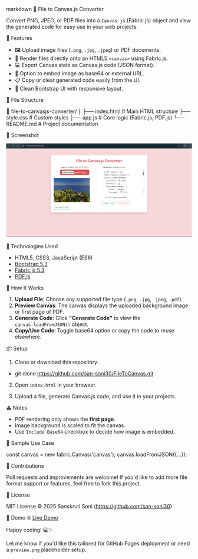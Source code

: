 markdown
🎨 File to Canvas.js Converter

Convert PNG, JPEG, or PDF files into a `Canvas.js` (Fabric.js) object and view the generated code for easy use in your web projects.

🚀 Features

- 🖼 Upload image files (`.png`, `.jpg`, `.jpeg`) or PDF documents.
- 📄 Render files directly onto an HTML5 `<canvas>` using Fabric.js.
- 💻 Export Canvas state as Canvas.js code (JSON format).
- 🔗 Option to embed image as base64 or external URL.
- 📋 Copy or clear generated code easily from the UI.
- 🧼 Clean Bootstrap UI with responsive layout.

📂 File Structure


📁 file-to-canvasjs-converter/
│
├── index.html          # Main HTML structure
├── style.css           # Custom styles
├── app.js              # Core logic (Fabric.js, PDF.js)
└── README.md           # Project documentation

📸 Screenshot

![Preview](preview.png)


🧰 Technologies Used

- HTML5, CSS3, JavaScript (ES6)
- [Bootstrap 5.3](https://getbootstrap.com/)
- [Fabric.js 5.3](http://fabricjs.com/)
- [PDF.js](https://mozilla.github.io/pdf.js/)

 
🔧 How It Works

1. **Upload File**: Choose any supported file type (`.png`, `.jpg`, `.jpeg`, `.pdf`).
2. **Preview Canvas**: The canvas displays the uploaded background image or first page of PDF.
3. **Generate Code**: Click **"Generate Code"** to view the `canvas.loadFromJSON()` object.
4. **Copy/Use Code**: Toggle base64 option or copy the code to reuse elsewhere.

 
📦 Setup

1. Clone or download this repository:

- git clone https://github.com/san-soni30/FileToCanvas.git

2. Open `index.html` in your browser.

3. Upload a file, generate Canvas.js code, and use it in your projects.

⚠️ Notes

* PDF rendering only shows the **first page**.
* Image background is scaled to fit the canvas.
* Use `Include Base64` checkbox to decide how image is embedded.

📁 Sample Use Case

const canvas = new fabric.Canvas('canvas');
canvas.loadFromJSON({...});


🙌 Contributions

Pull requests and improvements are welcome! If you'd like to add more file format support or features, feel free to fork this project.

📄 License

MIT License © 2025 Sanskruti Soni (https://github.com/san-soni30)

🎥 Demo
🌐 [Live Demo](https://san-soni30.github.io/FileToCanvas/)


Happy coding! 💻✨

Let me know if you'd like this tailored for GitHub Pages deployment or need a `preview.png` placeholder setup.